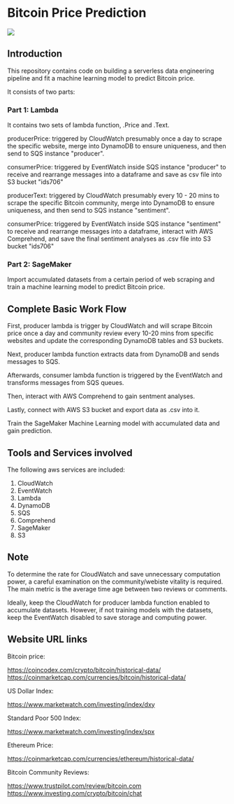 # Bitcoin Price Prediction

[![](http://img.youtube.com/vi/BXOnH-wZqGg/0.jpg)](http://www.youtube.com/watch?v=BXOnH-wZqGg "Data Engineering Pipeline")

## Introduction
This repository contains code on building a serverless data engineering pipeline and fit a machine learning model to predict Bitcoin price.

It consists of two parts:
### Part 1: Lambda
It contains two sets of lambda function, .Price and .Text.

producerPrice: triggered by CloudWatch presumably once a day to scrape the specific website, merge into DynamoDB to ensure uniqueness, and then send to SQS instance "producer".

consumerPrice: triggered by EventWatch inside SQS instance "producer" to receive and rearrange messages into a dataframe and save as csv file into S3 bucket "ids706"

producerText: triggered by CloudWatch presumably every 10 - 20 mins to scrape the specific Bitcoin community, merge into DynamoDB to ensure uniqueness, and then send to SQS instance "sentiment".

consumerPrice: triggered by EventWatch inside SQS instance "sentiment" to receive and rearrange messages into a dataframe, interact with AWS Comprehend, and save the final sentiment analyses as .csv file into S3 bucket "ids706"
### Part 2: SageMaker
Import accumulated datasets from a certain period of web scraping and train a machine learning model to predict Bitcoin price.

## Complete Basic Work Flow
First, producer lambda is trigger by CloudWatch and will scrape Bitcoin price once a day and community review every 10-20 mins from specific websites and update the corresponding DynamoDB tables and S3 buckets.

Next, producer lambda function extracts data from DynamoDB and sends messages to SQS.

Afterwards, consumer lambda function is triggered by the EventWatch and transforms messages from SQS queues.

Then, interact with AWS Comprehend to gain sentment analyses.

Lastly, connect with AWS S3 bucket and export data as .csv into it.

Train the SageMaker Machine Learning model with accumulated data and gain prediction.

## Tools and Services involved
The following aws services are included:
1. CloudWatch
2. EventWatch
3. Lambda
4. DynamoDB
5. SQS
6. Comprehend
7. SageMaker
8. S3

## Note
To determine the rate for CloudWatch and save unnecessary computation power, a careful
examination on the community/webiste vitality is required.
The main metric is the average time age between two reviews or comments.

Ideally, keep the CloudWatch for producer lambda function enabled to accumulate datasets.
However, if not training models with the datasets, keep the EventWatch disabled to save storage and computing power.

## Website URL links
Bitcoin price:

https://coincodex.com/crypto/bitcoin/historical-data/
https://coinmarketcap.com/currencies/bitcoin/historical-data/

US Dollar Index:

https://www.marketwatch.com/investing/index/dxy

Standard Poor 500 Index:

https://www.marketwatch.com/investing/index/spx

Ethereum Price:

https://coinmarketcap.com/currencies/ethereum/historical-data/

Bitcoin Community Reviews:

https://www.trustpilot.com/review/bitcoin.com
https://www.investing.com/crypto/bitcoin/chat

